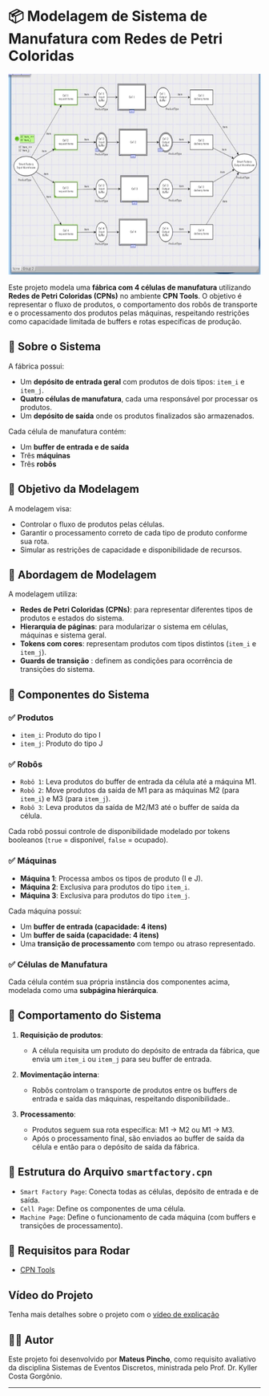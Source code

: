# 📦 Modelagem de Sistema de Manufatura com Redes de Petri Coloridas
<p align = "center">
<img src="execucao_cpn.gif" height="400"  />
</p>

Este projeto modela uma **fábrica com 4 células de manufatura** utilizando **Redes de Petri Coloridas (CPNs)** no ambiente **CPN Tools**. O objetivo é representar o fluxo de produtos, o comportamento dos robôs de transporte e o processamento dos produtos pelas máquinas, respeitando restrições como capacidade limitada de buffers e rotas específicas de produção.


## 🔧 Sobre o Sistema

A fábrica possui:
- Um **depósito de entrada geral** com produtos de dois tipos: `item_i` e `item_j`.
- **Quatro células de manufatura**, cada uma responsável por processar os produtos.
- Um **depósito de saída** onde os produtos finalizados são armazenados.

Cada célula de manufatura contém:
- Um **buffer de entrada e de saída**
- Três **máquinas** 
- Três **robôs** 

## 🎯 Objetivo da Modelagem

A modelagem visa:
- Controlar o fluxo de produtos pelas células.
- Garantir o processamento correto de cada tipo de produto conforme sua rota.
- Simular as restrições de capacidade e disponibilidade de recursos.


## 🧠 Abordagem de Modelagem

A modelagem utiliza:
- **Redes de Petri Coloridas (CPNs)**: para representar diferentes tipos de produtos e estados do sistema.
- **Hierarquia de páginas**: para modularizar o sistema em células, máquinas e sistema geral.
- **Tokens com cores**: representam produtos com tipos distintos (`item_i` e `item_j`).
- **Guards de transição** : definem as condições para ocorrência de transições do sistema.


## 🧩 Componentes do Sistema

### ✅ Produtos
- `item_i`: Produto do tipo I
- `item_j`: Produto do tipo J

### ✅ Robôs
- `Robô 1`: Leva produtos do buffer de entrada da célula até a máquina M1.
- `Robô 2`: Move produtos da saída de M1 para as máquinas M2 (para `item_i`) e M3 (para `item_j`).
- `Robô 3`: Leva produtos da saída de M2/M3 até o buffer de saída da célula.

Cada robô possui controle de disponibilidade modelado por tokens booleanos (`true` = disponível, `false` = ocupado).

### ✅ Máquinas
- **Máquina 1**: Processa ambos os tipos de produto (I e J).
- **Máquina 2**: Exclusiva para produtos do tipo `item_i`.
- **Máquina 3**: Exclusiva para produtos do tipo `item_j`.

Cada máquina possui:
- Um **buffer de entrada (capacidade: 4 itens)**
- Um **buffer de saída (capacidade: 4 itens)**
- Uma **transição de processamento** com tempo ou atraso representado.

### ✅ Células de Manufatura
Cada célula contém sua própria instância dos componentes acima, modelada como uma **subpágina hierárquica**.

## 📌 Comportamento do Sistema

1. **Requisição de produtos**:
   - A célula requisita um produto do depósito de entrada da fábrica, que envia um `item_i` ou `item_j` para seu buffer de entrada.

2. **Movimentação interna**:
   - Robôs controlam o transporte de produtos entre os buffers de entrada e saída das máquinas, respeitando disponibilidade..

3. **Processamento**:
   - Produtos seguem sua rota específica: M1 → M2 ou M1 → M3.
   - Após o processamento final, são enviados ao buffer de saída da célula e então para o depósito de saída da fábrica.

## 📁 Estrutura do Arquivo `smartfactory.cpn`

- `Smart Factory Page`: Conecta todas as células, depósito de entrada e de saída.
- `Cell Page`: Define os componentes de uma célula.
- `Machine Page`: Define o funcionamento de cada máquina (com buffers e transições de processamento).

## 🚀 Requisitos para Rodar

- [CPN Tools](https://cpntools.org/)

## Vídeo do Projeto

Tenha mais detalhes sobre o projeto com o [vídeo de explicação](https://drive.google.com/file/d/1Fq92dcAyffwg1yq9Lrnh6UqAtt3kXBVu/view?usp=sharing)

## 👨‍🔬 Autor

Este projeto foi desenvolvido por **Mateus Pincho**, como requisito avaliativo da disciplina Sistemas de Eventos Discretos, ministrada pelo Prof. Dr. Kyller Costa Gorgônio.

---


